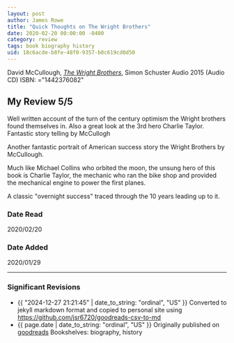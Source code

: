 ```yaml
---
layout: post
author: James Rowe
title: "Quick Thoughts on The Wright Brothers"
date: 2020-02-20 00:00:00 -0400
category: review
tags: book biography history
uid: 18c6acde-b8fe-48f0-9357-b0c619cd0d50
---
```


David McCullough, *[The Wright Brothers](https://www.goodreads.com/book/show/22669004)*,  Simon  Schuster Audio 2015 (Audio CD) ISBN: ="1442376082"

## My Review 5/5

Well written account of the turn of the century optimism the Wright brothers found themselves in. Also a great look at the 3rd hero Charlie Taylor. Fantastic story telling by McCullogh

Another fantastic portrait of American success story the Wright Brothers by McCullough.

Much like Michael Collins who orbited the moon, the unsung hero of this book is Charlie Taylor, the mechanic who ran the bike shop and provided the mechanical engine to power the first planes.

A classic "overnight success" traced through the 10 years leading up to it.

### Date Read
2020/02/20

### Date Added
2020/01/29

---

### Significant Revisions

- {{ "2024-12-27 21:21:45" | date_to_string: "ordinal", "US" }} Converted to jekyll markdown format and copied to personal site using <https://github.com/jsr6720/goodreads-csv-to-md>
- {{ page.date | date_to_string: "ordinal", "US" }} Originally published on [goodreads](https://www.goodreads.com) Bookshelves: biography, history